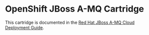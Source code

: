 # OpenShift JBoss A-MQ Cartridge

This cartridge is documented in the [Red Hat JBoss A-MQ Cloud Deployment Guide](https://access.redhat.com/documentation/en-US/Red_Hat_JBoss_A-MQ/6.1/html/Cloud_Deployment_Guide/files/front.html).


